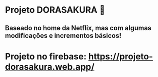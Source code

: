 # Projeto DORASAKURA :cherry_blossom:
## Baseado no home da Netflix, mas com algumas modificações e incrementos básicos!

# Projeto no firebase: https://projeto-dorasakura.web.app/